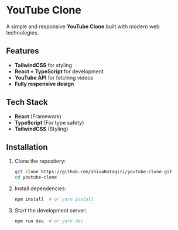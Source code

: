 # YouTube Clone

A simple and responsive **YouTube Clone** built with modern web technologies.

## Features
- **TailwindCSS** for styling
- **React + TypeScript** for development
- **YouTube API** for fetching videos
- **Fully responsive design**

## Tech Stack
- **React** (Framework)
- **TypeScript** (For type safety)
- **TailwindCSS** (Styling)

## Installation
1. Clone the repository:
   ```bash
   git clone https://github.com/shivaKotagiri/youtube-clone.git
   cd youtube-clone
   ```
2. Install dependencies:
   ```bash
   npm install  # or yarn install
   ```
3. Start the development server:
   ```bash
   npm run dev  # or yarn dev
   ```

